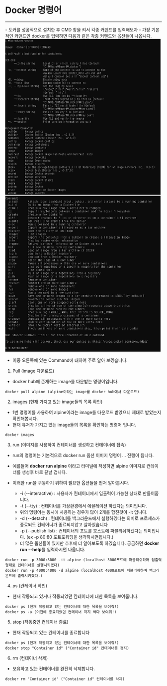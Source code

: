 # Docker 명령어

<hr/>
- 도커를 성공적으로 설치한 후 CMD 창을 켜서 각종 커맨드를 입력해보자
- 가장 기본적인 커맨드인 docker를 입력하면 다음과 같은 각종 커맨드와 옵션들이 나옵니다.
<left><img src="Basic_Docker_1.png" width="500" height="500"></left><right><img src="Basic_Docker_2.png" width="500" height="500"></right>

- 이중 오른쪽에 있는 Command에 대하여 주로 알아 보겠습니다.

1. Pull (image 다운로드) 
- docker hub에 존재하는 image를 다운받는 명령어입니다.
~~~terminal
docker pull alpine (alpine이라는 image를 docker hub에서 다운로드)
~~~

2. images  (현재 가지고 있는 image들의 목록 확인) 
- 1번 명령어를 사용하여 alpine이라는 image를 다운로드 받았으니 제대로 받았는지 확인해봅시다.
- 현재 유저가 가지고 있는 image들의 목록을 확인하는 명령어 입니다.  
~~~terminal
docker images 
~~~

3. run  (이미지를 사용하여 컨테이너를 생성하고 컨테이너에 접속) 
- run의 명령어는 기본적으로  docker run 옵션 이미지 명령어 ... 진행이 됩니다.

- 예를들어 **docker run alpine** 이라고 터미널에 작성하면  alpine 이미지로 컨테이너를 생성후 바로 끝날 겁니다.

- 이러한 run을 구동하기 위하여 필요한 옵션들을 먼저 알아봅시다.

  -  -i (--interactive) : 사용자가 컨테이너에서 입출력이 가능한 상태로 만들어줍니다. 
  - -t (--tty) : 컨테이너를 가상환경에서 에뮬레이션 하겠다는 의미입니다.
  - 위의 명령어는 동시에 사용하는 경우가 많아 2개를 합친것이 -it 입니다. 
  -  -d (--detach) : 컨테이너를 백그라운드에서 실행하겠다는 의미로 프로세스가 종료되도 컨테어너가 종료되지않고 살아있습니다
  - -p (--publish list) : 컨테이너의 포트를 호스트에 퍼블리쉬하겠다는 의미입니다. (ex -p 80:80 포트포워딩을 생각하시면됩니다.)
  - 더 많은 옵션들이 있지만 추후에 더 알아보도록 하겠습니다. 궁금하면 **docker run --help**를 입력하시면 나옵니다.



~~~terminal
docker run -p 3000:3000 -it alpine (localhost 3000포트에 퍼블리쉬하며 입출력형태로 컨테이너를 실행시키겠다)
docker run -p 4000:4000 -d alpine (localhost 4000포트에 퍼블리쉬하며 백그라운드에 출력시키겠다.)
~~~

4. ps  (컨테이너 확인) 
- 현재 작동되고 있거나 작동되었던 컨테이너에 대한 목록을 보여줍니다.

~~~terminal
docker ps (현재 작동되고 있는 컨테이너에 대한 목록을 보여줘!)
docker ps -a (이전에 종료되었던 컨테이너 까지 싹다 보여줘!)
~~~

5. stop  (작동중인 컨테이너 종료) 
- 현재 작동되고 있는 컨테이너를 종료합니다

~~~terminal
docker ps (현재 작동되고 있는 컨테이너에 대한 목록을 보여줘!)
docker stop "Container id" ("Container id" 컨테이너를 정지)
~~~

6. rm  (컨테이너 삭제) 
- 보유하고 있는 컨테이너를 완전히 삭제합니다.

~~~terminal
docker rm "Container id" ("Container id" 컨테이너를 삭제)
~~~